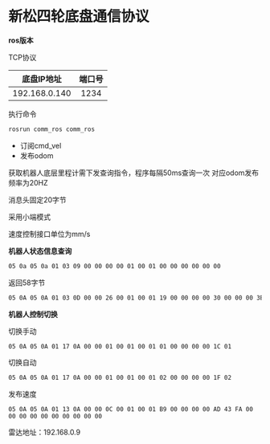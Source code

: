 # 新松四轮底盘通信协议

**ros版本**

TCP协议 

|  底盘IP地址   | 端口号 |
| :-----------: | :----: |
| 192.168.0.140 |  1234  |



执行命令

```bash
rosrun comm_ros comm_ros
```

- 订阅cmd_vel
- 发布odom



获取机器人底层里程计需下发查询指令，程序每隔50ms查询一次 对应odom发布频率为20HZ 



消息头固定20字节

采用小端模式

速度控制接口单位为mm/s

**机器人状态信息查询**

```bash
05 0a 05 0a 01 03 09 00 00 00 00 01 00 01 00 00 00 00 00 00
```

返回58字节

```bash
05 0A 05 0A 01 03 0D 00 00 26 00 01 00 01 19 00 00 00 00 30 00 00 00 3E 00 00 00 01 36 C3 EE FF B5 4A 2D 00 08 EE EF FF 81 42 2D 00 12 C7 45 45 8F 2D 2E 45 3E 4A 20 40 00 00 
```

**机器人控制切换**

切换手动

```bash
05 0A 05 0A 01 17 0A 00 00 01 00 01 00 01 01 00 00 00 00 1C 01
```

切换自动

```bash
05 0A 05 0A 01 17 0A 00 00 01 00 01 00 01 02 00 00 00 00 1F 02
```

发布速度

```
05 0A 05 0A 01 13 0A 00 00 0C 00 01 00 01 B9 00 00 00 00 AD 43 FA 00 00 00 00 00 00 00 00 00 00
```

雷达地址：192.168.0.9
